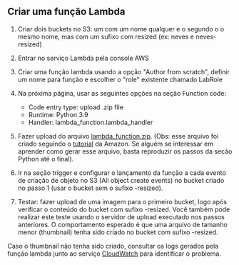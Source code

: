 
## Criar uma função Lambda

1. Criar dois buckets no S3: um com um nome qualquer e o segundo o o mesmo nome, mas com um sufixo com resized (ex: neves e neves-resized)
2. Entrar no serviço Lambda pela console AWS
3. Criar uma função lambda usando a opção "Author from scratch", definir um nome para função
e escolher o "role" existente chamado LabRole
6. Na próxima página, usar as seguintes opções na seção Function code:

   - Code entry type: upload .zip file
   - Runtime: Python 3.9
   - Handler: lambda_function.lambda_handler

7. Fazer upload do arquivo [lambda_function.zip](https://drive.google.com/uc?id=1dK9Al1XuyhF8dkCl5gqjSFY2vtsAhaa5&export=download](https://github.com/tecmx/mx-aws-labs/raw/refs/heads/main/lambda_function.zip)). (Obs: esse arquivo foi criado seguindo o [tutorial](https://docs.aws.amazon.com/lambda/latest/dg/with-s3-tutorial.html#with-s3-tutorial-create-function-package) da Amazon. Se alguém se interessar em aprender como gerar esse arquivo, basta reproduzir os passos da secão Python até o final).

8. Ir na seção trigger e configurar o lançamento da função a cada evento de criação de objeto no S3 (All object create events) no bucket criado no passo 1 (usar o bucket sem o sufixo -resized).

9. Testar: fazer upload de uma imagem para o primeiro bucket, logo após verificar o conteúdo do bucket com sufixo -resized. Você também pode realizar este teste usando o servidor de upload executado nos passos anteriores. O comportamento esperado é que uma arquivo de tamanho menor (thumbnail) tenha sido criado no bucket com sufixo -resized.

Caso o thumbnail não tenha sido criado, consultar os logs gerados pela função lambda junto ao serviço [CloudWatch](https://console.aws.amazon.com/cloudwatch/home?region=us-east-1#logsV2:log-groups) para identificar o problema.




